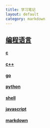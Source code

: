 ```yaml
---
title: 学习笔记
layout: default
category: markdown
---
```


<div class="container">
    <div class="row">
        <div class="list-group">
            <a class="list-group-item active" href="#"><h2>编程语言</h2></a>
            <a class="list-group-item" href="{{ site.baseurl }}/project/notes/c.html"><h4 class="list-group-item-heading">c</h4></a>
            <a class="list-group-item" href="{{ site.baseurl }}/project/notes/c++.html"><h4 class="list-group-item-heading">c++</h4></a>
            <a class="list-group-item" href="{{ site.baseurl }}/project/notes/go.html"><h4 class="list-group-item-heading">go</h4></a>
            <a class="list-group-item" href="{{ site.baseurl }}/project/notes/python.html"><h4 class="list-group-item-heading">python</h4></a>
            <a class="list-group-item" href="{{ site.baseurl }}/project/notes/shell.html"><h4 class="list-group-item-heading">shell</h4></a>
            <a class="list-group-item" href="{{ site.baseurl }}/project/notes/javascript.html"><h4 class="list-group-item-heading">javascript</h4></a>
            <a class="list-group-item" href="{{ site.baseurl }}/project/notes/markdown.html"><h4 class="list-group-item-heading">markdown</h4></a>
        </div>
    </div>
</div>